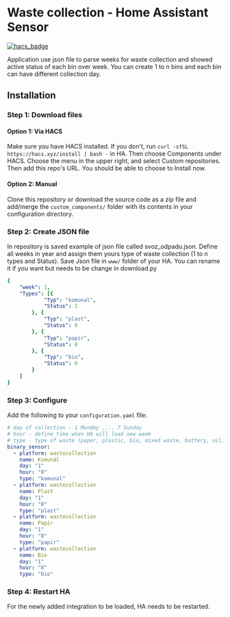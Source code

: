 # Waste collection - Home Assistant Sensor

[![hacs_badge](https://img.shields.io/badge/HACS-Default-orange.svg?style=for-the-badge)](https://github.com/custom-components/hacs)

Application use json file to parse weeks for waste collection and showed active status of each bin over week. You can create 1 to n bins and each bin can have  different collection day.

## Installation

### Step 1: Download files

#### Option 1: Via HACS

Make sure you have HACS installed. If you don't, run `curl -sfSL https://hacs.xyz/install | bash -` in HA.
Then choose Components under HACS. Choose the menu in the upper right, and select Custom repositories. Then add this repo's URL. You should be able to choose to Install now.

#### Option 2: Manual
Clone this repository or download the source code as a zip file and add/merge the `custom_components/` folder with its contents in your configuration directory.

### Step 2: Create JSON file
In repository is saved example of json file called svoz_odpadu.json. Define all weeks in year and assign them yours type of waste collection (1 to n types and Status). Save Json file in `www/` folder of your HA. You can rename it if you want but needs to be change in download.py 
```yaml
{
    "week": 1,
    "Types": [{
            "Typ": "komunal",
            "Status": 1
        }, {
            "Typ": "plast",
            "Status": 0
        }, {
            "Typ": "papir",
            "Status": 0
        }, {
            "Typ": "bio",
            "Status": 0
        }
    ]
}
```
### Step 3: Configure
Add the following to your `configuration.yaml` file:
```yaml
# day of collection - 1 Mondey ,... 7 Sunday
# hour - define time when HA will load new week
# type - type of waste (paper, plastic, bio, mixed waste, battery, oil, etcs)
binary_sensor:
  - platform: wastecollection
    name: Komunál
    day: "1"
    hour: "8"
    type: "komunal"
  - platform: wastecollection
    name: Plast
    day: "1"
    hour: "8"
    type: "plast"
  - platform: wastecollection
    name: Papír
    day: "1"
    hour: "8"
    type: "papir"
  - platform: wastecollection
    name: Bio
    day: "1"
    hour: "8"
    type: "bio"
```

### Step 4: Restart HA
For the newly added integration to be loaded, HA needs to be restarted.


